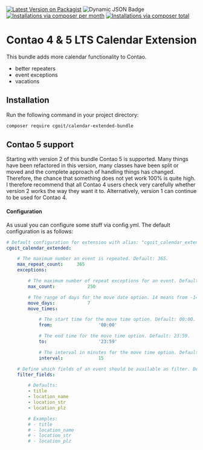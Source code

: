 [![Latest Version on Packagist](http://img.shields.io/packagist/v/cgoit/calendar-extended-bundle.svg?style=flat)](https://packagist.org/packages/cgoit/calendar-extended-bundle)
![Dynamic JSON Badge](https://img.shields.io/badge/dynamic/json?url=https%3A%2F%2Fraw.githubusercontent.com%2FcgoIT%2Fcalendar-extended-bundle%2Fmain%2Fcomposer.json&query=%24.require%5B%22contao%2Fcore-bundle%22%5D&label=Contao%20Version)
[![Installations via composer per month](http://img.shields.io/packagist/dm/cgoit/calendar-extended-bundle.svg?style=flat)](https://packagist.org/packages/cgoit/calendar-extended-bundle)
[![Installations via composer total](http://img.shields.io/packagist/dt/cgoit/calendar-extended-bundle.svg?style=flat)](https://packagist.org/packages/cgoit/calendar-extended-bundle)

Contao 4 & 5 LTS Calendar Extension
===============================

This bundle adds more calendar functionality to Contao.
- better repeaters
- event exceptions
- vacations


Installation
------------

Run the following command in your project directory:

```bash
composer require cgoit/calendar-extended-bundle
```

Contao 5 support
----------------

Starting with version 2 of this bundle Contao 5 is supported. Many things have been refactored in this version, many classes have been split or moved and the complete approach of handling things has changed. Therefore, the chance that something does not yet work 100% is quite high. I therefore recommend that all Contao 4 users check very carefully whether version 2 works the way they want it to. Alternatively, version 1 can continue to be used for Contao 4.

#### Configuration

As usual you can configure some stuff via config.yml. The default configuration is as follows:

```yaml
# Default configuration for extension with alias: "cgoit_calendar_extended"
cgoit_calendar_extended:

    # The maximum number an event is repeated. Default: 365.
    max_repeat_count:     365
    exceptions:

        # The maximum number of repeat exceptions for an event. Default: 250.
        max_count:            250

        # The range of days for the move date option. 14 means from -14 days to 14 days. Default: 7.
        move_days:            7
        move_times:

            # The start time for the move time option. Default: 00:00.
            from:                 '00:00'

            # The end time for the move time option. Default: 23:59.
            to:                   '23:59'

            # The interval in minutes for the move time option. Default: 15.
            interval:             15

    # Define which fields of an event should be available as filter. Default: ['title', 'location_name', 'location_str', 'location_plz'].
    filter_fields:

        # Defaults:
        - title
        - location_name
        - location_str
        - location_plz

        # Examples:
        # - title
        # - location_name
        # - location_str
        # - location_plz
```
